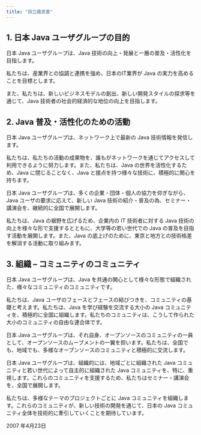 ```yaml
---
title: "設立趣意書"
---
```


## 1. 日本 Java ユーザグループの目的

日本 Java ユーザグループは、Java 技術の向上・発展と一層の普及・活性化を目指します。

私たちは、産業界との協調と連携を強め、日本のIT業界が Java の実力を高めることを目標とします。

また、私たちは、新しいビジネスモデルの創出、新しい開発スタイルの探求等を通じて、Java 技術者の社会的経済的な地位の向上を目指します。


## 2. Java 普及・活性化のための活動

日本 Java ユーザグループは、ネットワーク上で最新の Java 技術情報を発信します。

私たちは、私たちの活動の成果物を、誰もがネットワークを通じてアクセスして利用できるように努力します。また、私たちは、Java の世界を活性化するため、Java に閉じることなく、Java と接点を持つ様々な技術に、積極的に関心を持ちます。

日本 Java ユーザグループは、多くの企業・団体・個人の協力を仰ぎながら、Java ユーザの要求に応えて、新しい Java 技術の紹介・普及の為、セミナー・講演会を、継続的に全国で展開します。

私たちは、Java の裾野を広げるため、企業内の IT 技術者に対する Java 技術の向上を様々な形で支援するとともに、大学等の若い世代での Java の普及を目指す活動を展開します。また、Java の底上げのために、東京と地方との技術格差を解消する活動に取り組みます。

 
## 3. 組織 – コミュニティのコミュニティ

日本 Java ユーザグループは、Java を共通の関心として様々な形態で組織された、様々なコミュニティのコミュニティです。

私たちは、Java ユーザのフェースとフェースの結びつきを、コミュニティの基礎と考えます。私たちは、Java を学び経験を交流する大小の Java コミュニティを、積極的に全国に組織します。私たちのコミュニティは、こうして作られた大小のコミュニティの自由な連合体です。

日本 Java ユーザグループは、それ自身、オープンソースのコミュニティの一員として、オープンソースのムーブメントの一翼を担います。私たちは、全国でも、地域でも、多様なオープンソースのコミュニティと積極的に交流します。

日本 Java ユーザグループは、組織的には、地域ごとに組織された Java コミュニティと若い世代によって自主的に組織された Java コミュニティを、特に、重視します。これらのコミュニティを支援するため、私たちはセミナー・講演会を、全国で展開します。

私たちは、多様なテーマのプロジェクトごとに Java コミュニティを組織します。これらのコミュニティが、新しい技術の開発を通じて、日本の Java コミュニティ全体を技術的に牽引していくことを期待しています。

2007 年4月23日
